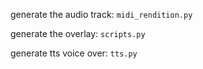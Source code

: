 

generate the audio track: `midi_rendition.py`

generate the overlay: `scripts.py`

generate tts voice over: `tts.py`